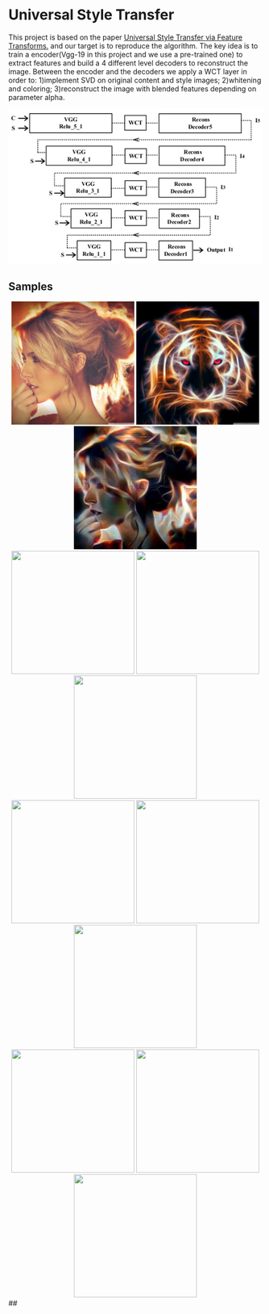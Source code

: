 # Universal Style Transfer

This project is based on the paper [Universal Style Transfer via Feature Transforms.](https://arxiv.org/pdf/1705.08086.pdf) and our target is to reproduce the algorithm. The key idea is to train a encoder(Vgg-19 in this project and we use a pre-trained one) to extract features and build a 4 different level decoders to reconstruct the image. Between the encoder and the decoders we apply a WCT layer in order to: 1)implement SVD on original content and style images; 2)whitening and coloring; 3)reconstruct the image with blended features depending on parameter alpha.

![image](network.png)

## Samples
<div align=center><img width="244" height="244" src="data/content/028.jpg" >
<img width = "244" height="244" src ="data/style/088.jpg">
<img width = "244" height="244" src="data/output/028_088_trensferred.jpg">
<br>
<img width="244" height="244" src="https://github.com/zhangcliff/WCT-based-style-transfer/blob/master/content/im2.jpg" >
<img width = "244" height="244" src ="https://github.com/zhangcliff/WCT-based-style-transfer/blob/master/style/s2.jpg">
<img width = "244" height="244" src="https://github.com/zhangcliff/WCT-based-style-transfer/blob/master/result/result_3.jpg">
<br>
<img width="244" height="244" src="https://github.com/zhangcliff/WCT-based-style-transfer/blob/master/content/im3.jpg" >
<img width = "244" height="244" src ="https://github.com/zhangcliff/WCT-based-style-transfer/blob/master/style/s3.jpg">
<img width = "244" height="244" src="https://github.com/zhangcliff/WCT-based-style-transfer/blob/master/result/result_4.jpg">
<br>
<img width="244" height="244" src="https://github.com/zhangcliff/WCT-based-style-transfer/blob/master/content/im1.jpg" >
<img width = "244" height="244" src ="https://github.com/zhangcliff/WCT-based-style-transfer/blob/master/style/s1.jpg">
<img width = "244" height="244" src="https://github.com/zhangcliff/WCT-based-style-transfer/blob/master/result/result_2.jpg">
 <br> 
 <div align=left>  
 ## 
